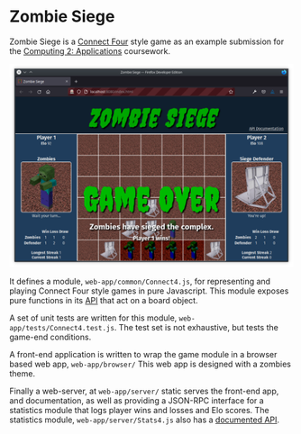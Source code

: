 # Zombie Siege
Zombie Siege is a
[Connect Four](https://en.wikipedia.org/wiki/Connect_Four)
style game as an example submission for the
[Computing 2: Applications](https://github.com/fourier-space/Computing-2-Applications)
coursework.

![Screenshot of Zombie Seige gameplay](screenshot.png)

It defines a module,
`web-app/common/Connect4.js`,
for representing and playing
Connect Four style games in pure Javascript.
This module exposes pure functions in its
[API](https://fourier-space.github.io/zombie-siege/Connect4.html)
that act on a board object.

A set of unit tests are written for this module,
`web-app/tests/Connect4.test.js`.
The test set is not exhaustive, but tests the game-end conditions.

A front-end application is written to wrap the game module in a browser based
web app,
`web-app/browser/`
This web app is designed with a zombies theme.

Finally a web-server, at `web-app/server/` static serves the front-end app,
and documentation, as well as providing a JSON-RPC interface for a
statistics module that logs player wins and losses and Elo scores.
The statistics module, `web-app/server/Stats4.js` also has a
[documented API](https://fourier-space.github.io/zombie-siege/Stats4.html).
